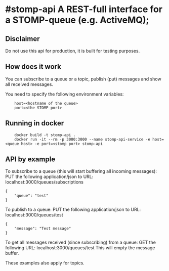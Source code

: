 #stomp-api
A REST-full interface for a STOMP-queue (e.g. ActiveMQ);
=====

## Disclaimer
Do not use this api for production, it is built for testing purposes.

## How does it work
You can subscribe to a queue or a topic, publish (put) messages and show all received messages.

You need to specify the following environment variables:
```
	host=<hostname of the queue>
	port=<the STOMP port>
```

## Running in docker
```
	docker build -t stomp-api .
	docker run -it --rm -p 3000:3000 --name stomp-api-service -e host=<queue host> -e port=<stomp port> stomp-api

```

## API by example
To subscribe to a queue (this will start buffering all incoming messages):
PUT the following application/json to URL: localhost:3000/queues/subscriptions
```
{
	"queue": "test"
}
```

To publish to a queue:
PUT the following application/json to URL: localhost:3000/queues/test
```
{
	"message": "Test message"
}
```

To get all messages received (since subscribing) from a queue:
GET the following URL: localhost:3000/queues/test
This will empty the message buffer.

These examples also apply for topics.
